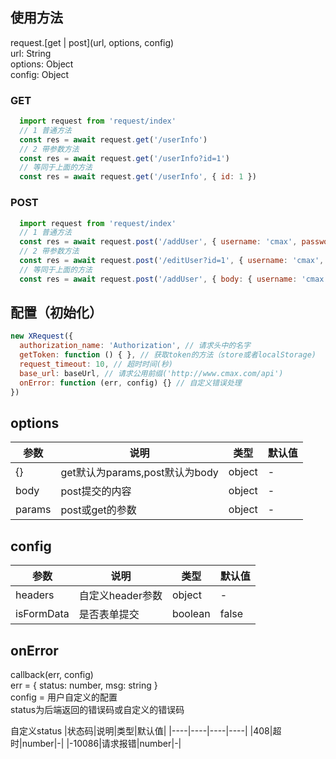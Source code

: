 ## 使用方法
request.\[get | post\](url, options, config)   
url: String  
options: Object  
config: Object  

### GET

```javascript
  import request from 'request/index'
  // 1 普通方法
  const res = await request.get('/userInfo')
  // 2 带参数方法
  const res = await request.get('/userInfo?id=1')
  // 等同于上面的方法
  const res = await request.get('/userInfo', { id: 1 })
```

### POST

```javascript
  import request from 'request/index'
  // 1 普通方法
  const res = await request.post('/addUser', { username: 'cmax', password: '*****' })
  // 2 带参数方法
  const res = await request.post('/editUser?id=1', { username: 'cmax', password: '*****' })
  // 等同于上面的方法
  const res = await request.post('/addUser', { body: { username: 'cmax', password: '*****' }, params: { id: 1 } })
```

## 配置（初始化）
```javascript
new XRequest({
  authorization_name: 'Authorization', // 请求头中的名字
  getToken: function () { }, // 获取token的方法（store或者localStorage)
  request_timeout: 10, // 超时时间(秒)
  base_url: baseUrl, // 请求公用前缀('http://www.cmax.com/api')
  onError: function (err, config) {} // 自定义错误处理
})
```

## options
|参数|说明|类型|默认值|
|----|----|----|----|
|{}|get默认为params,post默认为body| object|-|
|body|post提交的内容|object|-|
|params|post或get的参数|object|-|

## config
|参数|说明|类型|默认值|
|----|----|----|----|
|headers|自定义header参数|object|-|
|isFormData|是否表单提交|boolean|false|

## onError
callback(err, config)  
err = { status: number, msg: string }  
config = 用户自定义的配置  
status为后端返回的错误码或自定义的错误码  

自定义status
|状态码|说明|类型|默认值|
|----|----|----|----|
|408|超时|number|-|
|-10086|请求报错|number|-|

